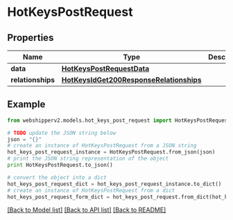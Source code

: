 # HotKeysPostRequest


## Properties
Name | Type | Description | Notes
------------ | ------------- | ------------- | -------------
**data** | [**HotKeysPostRequestData**](HotKeysPostRequestData.md) |  | [optional] 
**relationships** | [**HotKeysIdGet200ResponseRelationships**](HotKeysIdGet200ResponseRelationships.md) |  | [optional] 

## Example

```python
from webshipperv2.models.hot_keys_post_request import HotKeysPostRequest

# TODO update the JSON string below
json = "{}"
# create an instance of HotKeysPostRequest from a JSON string
hot_keys_post_request_instance = HotKeysPostRequest.from_json(json)
# print the JSON string representation of the object
print HotKeysPostRequest.to_json()

# convert the object into a dict
hot_keys_post_request_dict = hot_keys_post_request_instance.to_dict()
# create an instance of HotKeysPostRequest from a dict
hot_keys_post_request_form_dict = hot_keys_post_request.from_dict(hot_keys_post_request_dict)
```
[[Back to Model list]](../README.md#documentation-for-models) [[Back to API list]](../README.md#documentation-for-api-endpoints) [[Back to README]](../README.md)


